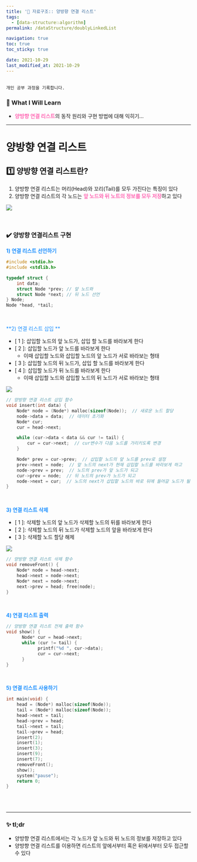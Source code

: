 ```yaml
---
title: '🌈 자료구조:: 양방향 연결 리스트'
tags:
  - [data-structure💥algorithm]
permalink: /dataStructure/doublyLinkedList

navigation: true
toc: true
toc_sticky: true

date: 2021-10-29
last_modified_at: 2021-10-29
---
```


![]()

`개인 공부 과정을 기록합니다.`

### 🚀 What I Will Learn

- <span style="color:hotpink">**양방향 연결 리스트**</span>의 동작 원리와 구현 방법에 대해 익히기...

---

# 양방향 연결 리스트

## 1️⃣ 양방향 연결 리스트란?

1. 양방향 연결 리스트는 머리(Head)와 꼬리(Tail)를 모두 가진다는 특징이 있다
2. 양방향 연결 리스트의 각 노드는 <span style="color:hotpink">**앞 노드와 뒤 노트의 정보를 모두 저장**</span>하고 있다

![](https://images.velog.io/images/april_5/post/a240106b-7121-42d9-8db8-7e47ee256ab8/image.png)

<br />

### ✔️ 양방향 연결리스트 구현

<span style="color:dodgerblue">**1) 연결 리스트 선언하기**</span>

```c
#include <stdio.h>
#include <stdlib.h>

typedef struct {
	int data;
	struct Node *prev; // 앞 노드와
	struct Node *next; // 뒤 노드 선언
} Node;
Node *head, *tail;
```

<br />

<span style="color:dodgerblue">**2) 연결 리스트 삽입 **</span>

- [ 1 ]: 삽입할 노드의 앞 노드가, 삽입 할 노드를 바라보게 한다
- [ 2 ]: 삽입할 노드가 앞 노드를 바라보게 한다
  - 이때 삽입할 노드와 삽입할 노드의 앞 노드가 서로 바라보는 형태
- [ 3 ]: 삽입할 노드의 뒤 노드가, 삽입 할 노드를 바라보게 한다
- [ 4 ]: 삽입할 노드가 뒤 노드를 바라보게 한다
  - 이때 삽입할 노드와 삽입할 노드의 뒤 노드가 서로 바라보는 형태

![](https://images.velog.io/images/april_5/post/3e85ab2a-172e-4177-9e93-6435bf559ea6/image.png)

```c
// 양방향 연결 리스트 삽입 함수
void insert(int data) {
	Node* node = (Node*) malloc(sizeof(Node));  // 새로운 노드 할당
	node->data = data;  // 데이터 초기화
	Node* cur;
	cur = head->next;

	while (cur->data < data && cur != tail) {
		cur = cur->next;  // cur변수가 다음 노드를 가리키도록 변경
	}

	Node* prev = cur->prev;  // 삽입할 노드의 앞 노드를 prev로 설정
	prev->next = node;  // 앞 노드의 next가 현재 삽입할 노드를 바라보게 하고
	node->prev = prev;  // 노드의 prev가 앞 노드가 되고
	cur->prev = node;  // 뒤 노드의 prev가 노드가 되고
	node->next = cur;  // 노드의 next가 삽입할 노드의 바로 뒤에 들어갈 노드가 될 수 있도록
}
```

<br />

<span style="color:dodgerblue">**3) 연결 리스트 삭제**</span>

- [ 1 ]: 삭제할 노드의 앞 노드가 삭제할 노드의 뒤를 바라보게 한다
- [ 2 ]: 삭제할 노드의 뒤 노드가 삭제할 노드의 앞을 바라보게 한다
- [ 3 ]: 삭제할 노드 할당 해제

![](https://images.velog.io/images/april_5/post/0cd265f8-f881-48f1-8a7c-b408b2399d86/image.png)

```c
// 양방향 연결 리스트 삭제 함수
void removeFront() {
	Node* node = head->next;
	head->next = node->next;
	Node* next = node->next;
	next->prev = head; free(node);
}
```

<br />

<span style="color:dodgerblue">**4) 연결 리스트 출력**</span>

```c
// 양방향 연결 리스트 전체 출력 함수
void show() {
      Node* cur = head->next;
      while (cur != tail) {
            printf("%d ", cur->data);
            cur = cur->next;
      }
}
```

<br />

<span style="color:dodgerblue">**5) 연결 리스트 사용하기**</span>

```c
int main(void) {
    head = (Node*) malloc(sizeof(Node));
    tail = (Node*) malloc(sizeof(Node));
    head->next = tail;
    head->prev = head;
    tail->next = tail;
    tail->prev = head;
    insert(2);
    insert(1);
    insert(3);
    insert(9);
    insert(7);
    removeFront();
    show();
    system("pause");
    return 0;
}
```

<br /><br />

---

### ✨ tl;dr

- 양방향 연결 리스트에서는 각 노드가 앞 노드와 뒤 노드의 정보를 저장하고 있다
- 양방향 연결 리스트를 이용하면 리스트의 앞에서부터 혹은 뒤에서부터 모두 접근할 수 있다

